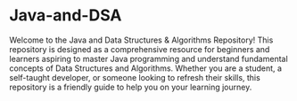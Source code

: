# Java-and-DSA
Welcome to the Java and Data Structures & Algorithms Repository! This repository is designed as a comprehensive resource for beginners and learners aspiring to master Java programming and understand fundamental concepts of Data Structures and Algorithms. Whether you are a student, a self-taught developer, or someone looking to refresh their skills, this repository is a friendly guide to help you on your learning journey.
